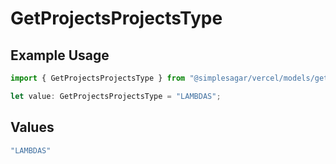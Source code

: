 # GetProjectsProjectsType

## Example Usage

```typescript
import { GetProjectsProjectsType } from "@simplesagar/vercel/models/getprojectsop.js";

let value: GetProjectsProjectsType = "LAMBDAS";
```

## Values

```typescript
"LAMBDAS"
```